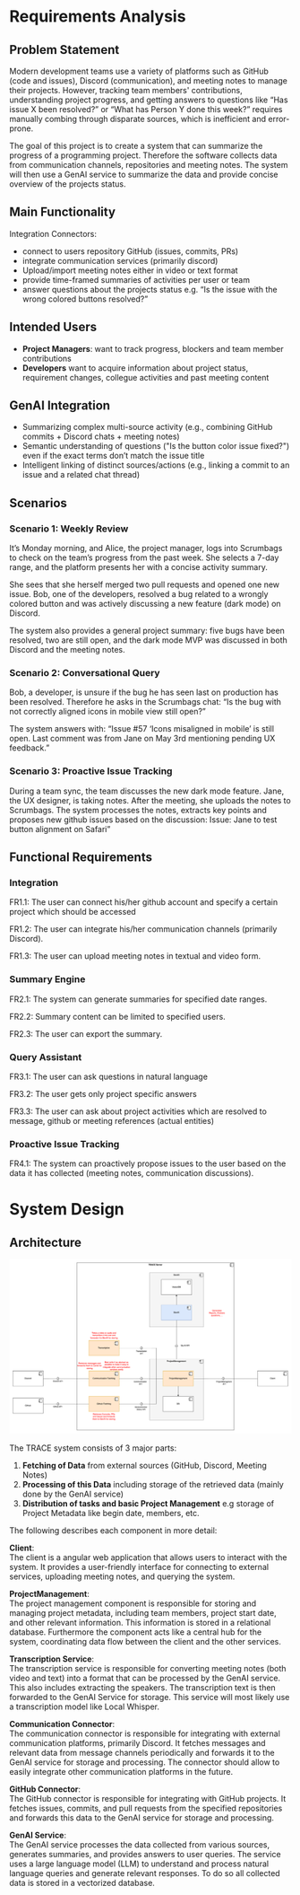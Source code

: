 # Requirements Analysis

## Problem Statement
Modern development teams use a variety of platforms such as GitHub (code and issues), Discord (communication), and meeting notes to manage their projects. However, tracking team members' contributions, understanding project progress, and getting answers to questions like “Has issue X been resolved?” or “What has Person Y done this week?” requires manually combing through disparate sources, which is inefficient and error-prone.

The goal of this project is to create a system that can summarize the progress of a programming project. Therefore the software collects data from communication channels, repositories and meeting notes. The system will then use a GenAI service to summarize the data and provide concise overview of the projects status. 

## Main Functionality
Integration Connectors:
- connect to users repository GitHub (issues, commits, PRs)
- integrate communication services (primarily discord)
- Upload/import meeting notes either in video or text format
- provide time-framed summaries of activities per user or team
- answer questions about the projects status e.g. “Is the issue with the wrong colored buttons resolved?”

## Intended Users
- **Project Managers**:  want to track progress, blockers and team member contributions
- **Developers** want to acquire information about project status, requirement changes, collegue activities and past meeting content

## GenAI Integration
- Summarizing complex multi-source activity (e.g., combining GitHub commits + Discord chats + meeting notes)
- Semantic understanding of questions ("Is the button color issue fixed?") even if the exact terms don’t match the issue title
- Intelligent linking of distinct sources/actions (e.g., linking a commit to an issue and a related chat thread)

## Scenarios
### Scenario 1: Weekly Review
It’s Monday morning, and Alice, the project manager, logs into Scrumbags to check on the team’s progress from the past week. She selects a 7-day range, and the platform presents her with a concise activity summary.

She sees that she herself merged two pull requests and opened one new issue. Bob, one of the developers, resolved a bug related to a wrongly colored button and was actively discussing a new feature (dark mode) on Discord.

The system also provides a general project summary: five bugs have been resolved, two are still open, and the dark mode MVP was discussed in both Discord and the meeting notes.


### Scenario 2: Conversational Query
Bob, a developer, is unsure if the bug he has seen last on production has been resolved. Therefore he asks in the Scrumbags chat:
“Is the bug with not correctly aligned icons in mobile view still open?”

The system answers with:
“Issue #57 ‘Icons misaligned in mobile’ is still open. Last comment was from Jane on May 3rd mentioning pending UX feedback.”

### Scenario 3: Proactive Issue Tracking
During a team sync, the team discusses the new dark mode feature. Jane, the UX designer, is taking notes. After the meeting, she uploads the notes to Scrumbags. The system processes the notes, extracts key points and proposes new github issues based on the discussion:
Issue: Jane to test button alignment on Safari”

## Functional Requirements
### Integration
FR1.1: The user can connect his/her github account and specify a certain project which should be accessed

FR1.2: The user can integrate his/her communication channels (primarily Discord).

FR1.3: The user can upload meeting notes in textual and video form.

### Summary Engine
FR2.1: The system can generate summaries for specified date ranges.

FR2.2: Summary content can be limited to specified users.

FR2.3: The user can export the summary.

### Query Assistant
FR3.1: The user can ask questions in natural language

FR3.2: The user gets only project specific answers

FR3.3: The user can ask about project activities which are resolved to message, github or meeting references (actual entities)

### Proactive Issue Tracking
FR4.1: The system can proactively propose issues to the user based on the data it has collected (meeting notes, communication discussions).

# System Design

## Architecture

![Top Level Architecture Diagram](/docs/subsystem.drawio.png)

The TRACE system consists of 3 major parts:
1. **Fetching of Data** from external sources (GitHub, Discord, Meeting Notes)
2. **Processing of this Data** including storage of the retrieved data (mainly done by the GenAI service)
3. **Distribution of tasks and basic Project Management** e.g storage of Project Metadata like begin date, members, etc.

The following describes each component in more detail:

**Client**: \
The client is a angular web application that allows users to interact with the system. It provides a user-friendly interface for connecting to external services, uploading meeting notes, and querying the system.

**ProjectManagement**: \
The project management component is responsible for storing and managing project metadata, including team members, project start date, and other relevant information. This information is stored in a relational database. Furthermore the component acts like a central hub for the system, coordinating data flow between the client and the other services. 

**Transcription Service**: \
The transcription service is responsible for converting meeting notes (both video and text) into a format that can be processed by the GenAI service. This also includes extracting the speakers. The transcription text is then forwarded to the GenAI Service for storage. This service will most likely use a transcription model like Local Whisper.

**Communication Connector**: \
The communication connector is responsible for integrating with external communication platforms, primarily Discord. It fetches messages and relevant data from message channels periodically and forwards it to the GenAI service for storage and processing. The connector should allow to easily integrate other communication platforms in the future.

**GitHub Connector**: \
The GitHub connector is responsible for integrating with GitHub projects. It fetches issues, commits, and pull requests from the specified repositories and forwards this data to the GenAI service for storage and processing.

**GenAI Service**: \
The GenAI service processes the data collected from various sources, generates summaries, and provides answers to user queries. The service uses a large language model (LLM) to understand and process natural language queries and generate relevant responses. To do so all collected data is stored in a vectorized database.
